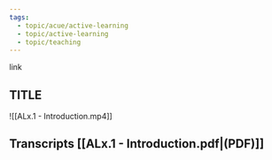 ```yaml
---
tags:
  - topic/acue/active-learning
  - topic/active-learning
  - topic/teaching
---
```

link

## TITLE
![[ALx.1 - Introduction.mp4]]
## Transcripts [[ALx.1 - Introduction.pdf|(PDF)]]

